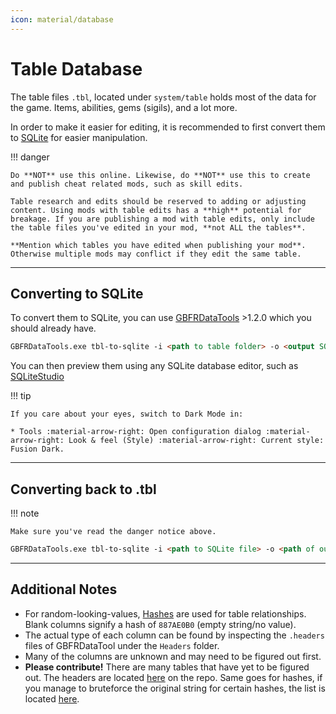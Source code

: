 ```yaml
---
icon: material/database
---
```


# Table Database

The table files `.tbl`, located under `system/table` holds most of the data for the game. Items, abilities, gems (sigils), and a lot more. 

In order to make it easier for editing, it is recommended to first convert them to [SQLite](https://en.wikipedia.org/wiki/SQLite) for easier manipulation.

!!! danger

    Do **NOT** use this online. Likewise, do **NOT** use this to create and publish cheat related mods, such as skill edits. 

    Table research and edits should be reserved to adding or adjusting content. Using mods with table edits has a **high** potential for breakage. If you are publishing a mod with table edits, only include the table files you've edited in your mod, **not ALL the tables**. 

    **Mention which tables you have edited when publishing your mod**. Otherwise multiple mods may conflict if they edit the same table.

---

## Converting to SQLite

To convert them to SQLite, you can use [GBFRDataTools](https://github.com/Nenkai/GBFRDataTools) >1.2.0 which you should already have.

``` markdown title="Command"
GBFRDataTools.exe tbl-to-sqlite -i <path to table folder> -o <output SQLite file>
```

You can then preview them using any SQLite database editor, such as [SQLiteStudio](https://sqlitestudio.pl/)

!!! tip

    If you care about your eyes, switch to Dark Mode in:
    
    * Tools :material-arrow-right: Open configuration dialog :material-arrow-right: Look & feel (Style) :material-arrow-right: Current style: Fusion Dark.

---

## Converting back to .tbl

!!! note
    
    Make sure you've read the danger notice above.


``` markdown title="Command"
GBFRDataTools.exe tbl-to-sqlite -i <path to SQLite file> -o <path of output table folder>
```

---

## Additional Notes

* For random-looking-values, [Hashes](../resources/re/hashes.md) are used for table relationships. Blank columns signify a hash of `887AE0B0` (empty string/no value).
* The actual type of each column can be found by inspecting the `.headers` files of GBFRDataTool under the `Headers` folder.
* Many of the columns are unknown and may need to be figured out first.
* **Please contribute!** There are many tables that have yet to be figured out. The headers are located [here](https://github.com/Nenkai/GBFRDataTools/tree/tables/GBFRDataTools.Database/Headers) on the repo. Same goes for hashes, if you manage to bruteforce the original string for certain hashes, the list is located [here](https://github.com/Nenkai/GBFRDataTools/blob/tables/GBFRDataTools.Database/Data/ids.txt).



